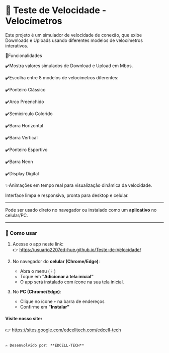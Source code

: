 # 🧭 Teste de Velocidade - Velocímetros

Este projeto é um simulador de velocidade de conexão, que exibe Downloads e Uploads usando diferentes modelos de velocímetros interativos.

📝Funcionalidades

✔️Mostra valores simulados de Download e Upload em Mbps.

✔️Escolha entre 8 modelos de velocímetros diferentes:

✔️Ponteiro Clássico

✔️Arco Preenchido

✔️Semicírculo Colorido

✔️Barra Horizontal

✔️Barra Vertical

✔️Ponteiro Esportivo

✔️Barra Neon

✔️Display Digital

✨Animações em tempo real para visualização dinâmica da velocidade.

Interface limpa e responsiva, pronta para desktop e celular.

---

Pode ser usado direto no navegador ou instalado como um **aplicativo** no celular/PC.

---

### 🚀 Como usar
1. Acesse o app neste link:  
   👉 https://usuario2207ed-hue.github.io/Teste-de-Velocidade/

2. No navegador do **celular (Chrome/Edge)**:  
   - Abra o menu (⋮)  
   - Toque em **"Adicionar à tela inicial"**  
   - O app será instalado com ícone na sua tela inicial.  

3. No **PC (Chrome/Edge)**:  
   - Clique no ícone `+` na barra de endereços  
   - Confirme em **"Instalar"**  

#### Visite nosso site: 

   👉 https://sites.google.com/edcelltech.com/edcell-tech

```

✍️ Desenvolvido por: **EDCELL-TECH**
